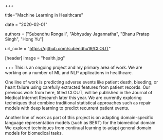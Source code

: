+++

title="Machine Learning in Healthcare"

date = "2020-02-01"

authors = ["Subendhu Rongali", "Abhyuday Jagannatha", "Bhanu Pratap Singh", "Hong Yu"]

url_code = "https://github.com/subendhu19/CLOUT"

[header]
image = "health.jpg"

+++
This is an ongoing project and my primary area of work. We are working on a number of ML and NLP applications in healthcare. 

One line of work is predicting adverse events like patient death, bleeding, or heart failure using carefully extracted features from patient records. Our previous work from here, titled CLOUT, will be published in the Journal of Medical Internet Research later this year. We are currently exploring techniques that combine traditional statistical approaches such as repair models with deep learning to predict recurrent patient events.

Another line of work as part of this project is on adapting domain-specific language representation models (such as BERT) for the biomedical domain. We explored techniques from continual learning to adapt general domain models for biomedical tasks.
